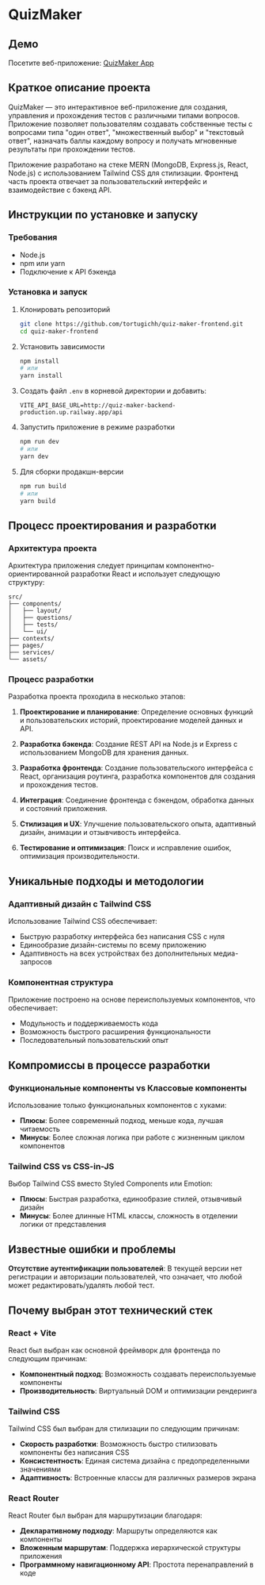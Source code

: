 # QuizMaker

## Демо

Посетите веб-приложение: [QuizMaker App](https://quiz-maker-rose.vercel.app/)

## Краткое описание проекта

QuizMaker — это интерактивное веб-приложение для создания, управления и прохождения тестов с различными типами вопросов. Приложение позволяет пользователям создавать собственные тесты с вопросами типа "один ответ", "множественный выбор" и "текстовый ответ", назначать баллы каждому вопросу и получать мгновенные результаты при прохождении тестов.

Приложение разработано на стеке MERN (MongoDB, Express.js, React, Node.js) с использованием Tailwind CSS для стилизации. Фронтенд часть проекта отвечает за пользовательский интерфейс и взаимодействие с бэкенд API.

## Инструкции по установке и запуску

### Требования
- Node.js 
- npm или yarn
- Подключение к API бэкенда

### Установка и запуск

1. Клонировать репозиторий
   ```bash
   git clone https://github.com/tortugichh/quiz-maker-frontend.git
   cd quiz-maker-frontend
   ```

2. Установить зависимости
   ```bash
   npm install
   # или
   yarn install
   ```

3. Создать файл `.env` в корневой директории и добавить:
   ```
   VITE_API_BASE_URL=http://quiz-maker-backend-production.up.railway.app/api
   ```

4. Запустить приложение в режиме разработки
   ```bash
   npm run dev
   # или
   yarn dev
   ```

5. Для сборки продакшн-версии
   ```bash
   npm run build
   # или
   yarn build
   ```

## Процесс проектирования и разработки

### Архитектура проекта

Архитектура приложения следует принципам компонентно-ориентированной разработки React и использует следующую структуру:

```
src/
├── components/     
│   ├── layout/       
│   ├── questions/    
│   ├── tests/       
│   └── ui/          
├── contexts/         
├── pages/            
├── services/        
└── assets/          
```

### Процесс разработки

Разработка проекта проходила в несколько этапов:

1. **Проектирование и планирование**: Определение основных функций и пользовательских историй, проектирование моделей данных и API.

2. **Разработка бэкенда**: Создание REST API на Node.js и Express с использованием MongoDB для хранения данных.

3. **Разработка фронтенда**: Создание пользовательского интерфейса с React, организация роутинга, разработка компонентов для создания и прохождения тестов.

4. **Интеграция**: Соединение фронтенда с бэкендом, обработка данных и состояний приложения.

5. **Стилизация и UX**: Улучшение пользовательского опыта, адаптивный дизайн, анимации и отзывчивость интерфейса.

6. **Тестирование и оптимизация**: Поиск и исправление ошибок, оптимизация производительности.

## Уникальные подходы и методологии


### Адаптивный дизайн с Tailwind CSS

Использование Tailwind CSS обеспечивает:
- Быструю разработку интерфейса без написания CSS с нуля
- Единообразие дизайн-системы по всему приложению
- Адаптивность на всех устройствах без дополнительных медиа-запросов

### Компонентная структура

Приложение построено на основе переиспользуемых компонентов, что обеспечивает:
- Модульность и поддерживаемость кода
- Возможность быстрого расширения функциональности
- Последовательный пользовательский опыт

## Компромиссы в процессе разработки


### Функциональные компоненты vs Классовые компоненты

Использование только функциональных компонентов с хуками:
- **Плюсы**: Более современный подход, меньше кода, лучшая читаемость
- **Минусы**: Более сложная логика при работе с жизненным циклом компонентов

### Tailwind CSS vs CSS-in-JS

Выбор Tailwind CSS вместо Styled Components или Emotion:
- **Плюсы**: Быстрая разработка, единообразие стилей, отзывчивый дизайн
- **Минусы**: Более длинные HTML классы, сложность в отделении логики от представления

## Известные ошибки и проблемы

**Отсутствие аутентификации пользователей**: В текущей версии нет регистрации и авторизации пользователей, что означает, что любой может редактировать/удалять любой тест.

## Почему выбран этот технический стек

### React + Vite

React был выбран как основной фреймворк для фронтенда по следующим причинам:
- **Компонентный подход**: Возможность создавать переиспользуемые компоненты
- **Производительность**: Виртуальный DOM и оптимизации рендеринга

### Tailwind CSS

Tailwind CSS был выбран для стилизации по следующим причинам:
- **Скорость разработки**: Возможность быстро стилизовать компоненты без написания CSS
- **Консистентность**: Единая система дизайна с предопределенными значениями
- **Адаптивность**: Встроенные классы для различных размеров экрана

### React Router

React Router был выбран для маршрутизации благодаря:
- **Декларативному подходу**: Маршруты определяются как компоненты
- **Вложенным маршрутам**: Поддержка иерархической структуры приложения
- **Программному навигационному API**: Простота перенаправлений в коде
